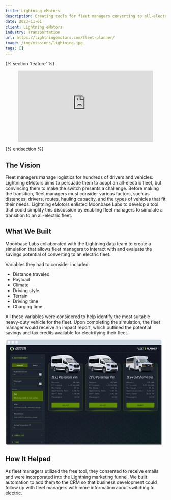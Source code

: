 ```yaml
---
title: Lightning eMotors
description: Creating tools for fleet managers converting to all-electric vehicles. 
date: 2023-11-01
client: Lightning eMotors
industry: Transportation
url: https://lightningemotors.com/fleet-planner/
image: /img/missions/lightning.jpg
tags: []
---
```


{% section 'feature' %}
<figure>
    <div style="padding:52.73% 0 0 0;position:relative;"><iframe width="560" height="315" src="https://www.youtube.com/embed/1BrvtglhWfQ?si=tdb5xqdRINP_LNVL" style="position:absolute;top:0;left:0;width:100%;height:100%;" frameborder="0" allow="autoplay; fullscreen; picture-in-picture" allowfullscreen></iframe></div>
</figure>
{% endsection %}


## The Vision

Fleet managers manage logistics for hundreds of drivers and vehicles. Lightning eMotors aims to persuade them to adopt an all-electric fleet, but convincing them to make the switch presents a challenge. Before making the transition, fleet managers must consider various factors, such as distances, drivers, routes, hauling capacity, and the types of vehicles that fit their needs. Lightning eMotors enlisted Moonbase Labs to develop a tool that could simplify this discussion by enabling fleet managers to simulate a transition to an all-electric fleet.

## What We Built

Moonbase Labs collaborated with the Lightning data team to create a simulation that allows fleet managers to interact with and evaluate the savings potential of converting to an electric fleet.

Variables they had to consider included:

- Distance traveled
- Payload
- Climate
- Driving style
- Terrain
- Driving time
- Charging time

All these variables were considered to help identify the most suitable heavy-duty vehicle for the fleet. Upon completing the simulation, the fleet manager would receive an impact report, which outlined the potential savings and tax credits available for electrifying their fleet.

![Example of simulation user interface](/img/missions/lightning-in-browser.png)

## How It Helped

As fleet managers utilized the free tool, they consented to receive emails and were incorporated into the Lightning marketing funnel. We built automation to add them to the CRM so that business development could follow up with fleet managers with more information about switching to electric.
